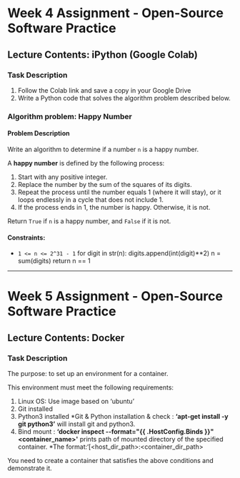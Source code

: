# Week 4 Assignment - Open-Source Software Practice

## Lecture Contents: iPython (Google Colab)

### Task Description
1. Follow the Colab link and save a copy in your Google Drive
2. Write a Python code that solves the algorithm problem described below.
   
### Algorithm problem: Happy Number

#### Problem Description
Write an algorithm to determine if a number `n` is a happy number.

A **happy number** is defined by the following process:
1. Start with any positive integer.
2. Replace the number by the sum of the squares of its digits.
3. Repeat the process until the number equals 1 (where it will stay), or it loops endlessly in a cycle that does not include 1.
4. If the process ends in 1, the number is happy. Otherwise, it is not.

Return `True` if `n` is a happy number, and `False` if it is not.

#### Constraints:
- `1 <= n <= 2^31 - 1`
      for digit in str(n):
          digits.append(int(digit)**2)
      n = sum(digits)
  return n == 1

---
# Week 5 Assignment - Open-Source Software Practice

## Lecture Contents: Docker

### Task Description
The purpose: to set up an environment for a container.

This environment must meet the following requirements:
1. Linux OS: Use image based on ‘ubuntu’
2. Git installed
3. Python3 installed
   *Git & Python installation & check
   : **‘apt-get install -y git python3’** will install git and python3.
4. Bind mount
   : **‘docker inspect --format="{{ .HostConfig.Binds }}" <container_name>'** prints path of mounted directory of the specified container.
   \*The format:‘[<host_dir_path>:<container_dir_path>

You need to create a container that satisfies the above conditions and demonstrate it.
